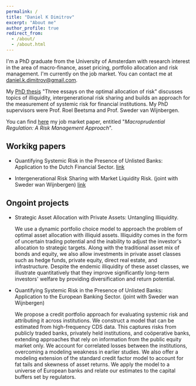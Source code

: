 ```yaml
---
permalink: /
title: "Daniel K Dimitrov"
excerpt: "About me"
author_profile: true
redirect_from: 
  - /about/
  - /about.html
---
```


I'm a PhD graduate from the University of Amsterdam with research interest in the area of macro-finance, asset pricing, portfolio allocation and risk management. I'm currently on the job market. You can contact me at [daniel.k.dimitrov@gmail.com](mailto:daniel.k.dimitrov@gmail.com). 

My [PhD thesis](https://dare.uva.nl/search?identifier=8a24acd8-fc8d-4785-b98d-26d802aaa699) "Three essays on the optimal allocation of risk" discusses topics of illiquidity, intergenerational risk sharing and builds an approach for the measurement of systemic risk for financial institutions. My PhD supervisors were Prof. Roel Beetsma and Prof. Sweder van Wijnbergen.    

You can find [here](https://github.com/danielkdimitrov/jmp/blob/main/DanielDimitrov_Systemic_Risk_JMP_Jan2023.pdf) my job market paper, entitled "*Macroprudential Regulation: A Risk Management Approach*".  

## Workikg papers 
 
+ Quantifying Systemic Risk in the Presence of Unlisted Banks: Application to the Dutch Financial Sector. [link](https://papers.ssrn.com/sol3/papers.cfm?abstract_id=4122258)

+ Intergenerational Risk Sharing with Market Liquidity Risk. (joint with Sweder wan Wijnbergen) [link](https://papers.ssrn.com/sol3/papers.cfm?abstract_id=4084778)

## Ongoint projects

+ Strategic Asset Allocation with Private Assets: Untangling Illiquidity.

	We use a dynamic portfolio choice model to approach the problem of optimal asset allocation with illiquid assets. Illiquidity comes in the form of uncertain trading potential and the inability to adjust the investor's allocation to strategic targets. Along with the traditional asset mix of bonds and equity, we also allow investments in private asset classes such as hedge funds, private equity, direct real estate, and infrastructure. Despite the endemic illiquidity of these asset classes, we illustrate quantitatively that they improve significantly long-term investors' welfare by providing diversification and return potential.  

+ Quantifying Systemic Risk in the Presence of Unlisted Banks: Application to the European Banking Sector. (joint with Sweder wan Wijnbergen)
 
    We propose a credit portfolio approach for evaluating systemic risk and attributing it across institutions. We construct a model that can be estimated from high-frequency CDS data. This captures risks from publicly traded banks, privately held institutions, and coöperative banks, extending approaches that rely on information from the public equity market only. We account for correlated losses between the institutions, overcoming a modeling weakness in earlier studies. We also offer a modeling extension of the standard credit factor model to account for fat tails and skewness of asset returns. We apply the model to a universe of European banks and relate our estimates to the capital buffers set by regulators.
